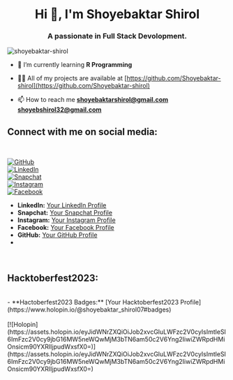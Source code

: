 <h1 align="center">Hi 👋, I'm Shoyebaktar Shirol</h1>
<h3 align="center">A passionate in Full Stack Devolopment.</h3>

<p align="left"> <img src="https://komarev.com/ghpvc/?username=shoyebaktar-shirol&label=Profile%20views&color=0e75b6&style=flat" alt="shoyebaktar-shirol" /> </p>

- 🌱 I’m currently learning **R Programming**

- 👨‍💻 All of my projects are available at [https://github.com/Shoyebaktar-shirol](https://github.com/Shoyebaktar-shirol)

- 📫 How to reach me **shoyebaktarshirol@gmail.com** **shoyebshirol32@gmail.com**



<h2>Connect with me on social media:</h2> <br>


[![GitHub](https://img.shields.io/badge/GitHub-Follow-blue?logo=github&style=flat-square)](https://github.com/your_github_username)<br>
[![LinkedIn](https://img.shields.io/badge/LinkedIn-Connect-blue?logo=linkedin&style=flat-square)](https://www.linkedin.com/in/your_linkedin_profile)<br>
[![Snapchat](https://img.shields.io/badge/Snapchat-Add-yellow?logo=snapchat&style=flat-square)](https://www.snapchat.com/add/your_snapchat_username)<br>
[![Instagram](https://img.shields.io/badge/Instagram-Follow-orange?logo=instagram&style=flat-square)](https://www.instagram.com/your_instagram_profile)<br>
[![Facebook](https://img.shields.io/badge/Facebook-Like-blue?logo=facebook&style=flat-square)](https://www.facebook.com/your_facebook_profile)<br>




- **LinkedIn:** [Your LinkedIn Profile](https://www.linkedin.com/in/shoyebaktar-shirol-1a9976279)
- **Snapchat:** [Your Snapchat Profile]()
- **Instagram:** [Your Instagram Profile](https://www.instagram.com/shoyebaktar_s/)
- **Facebook:** [Your Facebook Profile](https://m.facebook.com/profile.php/?id=100011124992725&name=xhp_nt__fb__action__open_user)
- **GitHub:** [Your GitHub Profile](https://github.com/Shoyebaktar-shirol)
- <br>
<br>
<h2>Hacktoberfest2023:</h2> <br>
- **Hactoberfest2023 Badges:** [Your Hacktoberfest2023 Profile](https://www.holopin.io/@shoyebaktar_shirol07#badges)
<br>
<br>
[![Holopin](https://assets.holopin.io/eyJidWNrZXQiOiJob2xvcGluLWFzc2V0cyIsImtleSI6ImFzc2V0cy9jbG16MW5neWQwMjM3bTN6am50c2V6Yng2IiwiZWRpdHMiOnsicm90YXRlIjpudWxsfX0=)](https://assets.holopin.io/eyJidWNrZXQiOiJob2xvcGluLWFzc2V0cyIsImtleSI6ImFzc2V0cy9jbG16MW5neWQwMjM3bTN6am50c2V6Yng2IiwiZWRpdHMiOnsicm90YXRlIjpudWxsfX0=)


